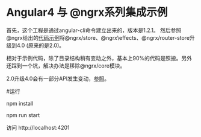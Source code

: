 # Angular4 与 @ngrx系列集成示例

首先，这个工程是通过angular-cli命令建立出来的，版本是1.2.1。 然后参照@ngrx给出的[代码示例](https://github.com/ngrx/example-app)将@ngrx/store、@ngrx\effects、@ngrx/router-store升级到4.0 (原来的是2.0)。

相对于示例代码，除了目录结构稍有变动之外，基本上90%的代码是照搬。另外还踩到一个坑，解决办法是移除@ngrx/core模块。

2.0升级4.0会有一部分API发生变动，[参照](https://github.com/ngrx/platform/blob/master/MIGRATION.md)。



#运行

npm install 

npm run start

访问 http://localhost:4201

